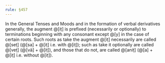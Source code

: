 ```yaml
---
rule: §457
---
```


In the General Tenses and Moods and in the formation of verbal derivatives generally, the augment @[iṭ] is prefixed (necessarily or optionally) to terminations beginning with any consonant except @[y] in the case of certain roots. Such roots as take the augment @[iṭ] necessarily are called @[seṭ] (@[sa] + @[iṭ] i.e. with @[iṭ]); such as take it optionally are called @[veṭ] (@[vā] + @[iṭ]), and those that do not, are called @[aniṭ] (@[a] + @[iṭ] i.e. without @[iṭ]).